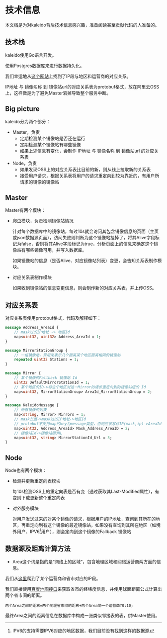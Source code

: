 

# 技术信息

本文档是为对kaleido背后技术信息感兴趣，准备阅读甚至贡献代码的人准备的。

## 技术栈

kaleido使用Go语言开发。

使用Postgres数据库来进行数据持久化。

我们幸运地从[这个网站](http://ipcn.chacuo.net)上找到了IP段与地区和运营商的对应关系。

IP地址 与 镜像名称 到 镜像站url的对应关系表为protobuf格式，放在阿里云OSS上，这样做是为了避免Master宕掉导致整个服务中断。

## Big picture

kaleido分为两个部分：

- Master，负责
  - 定期检测某个镜像站是否还在运行
  - 定期检测某个镜像站有哪些镜像
  - 如果上述信息有变化，会制作 IP地址 与 镜像名称 到 镜像站url 的对应关系表
- Node，负责
  - 如果发现OSS上的对应关系表比目前的新，则从线上拉取新的关系表
  - 接受用户请求，根据关系表将用户的请求重定向到较为靠近的，有用户所请求的镜像的镜像站

## Master

Master有两个模块：

- 爬虫模块，负责检测镜像站情况

  针对每个数据库中的镜像站，每过10s就会访问其包含镜像信息的页面（主页或json数据源页面），访问失败则判断为这个镜像站挂掉了，将其Alive字段标记为false，否则将其Alive字段标记为true，分析页面上的信息来确定这个镜像站有哪些镜像可用，并写入数据库。

  如果镜像站的信息（是否Alive、对应镜像站列表）变更，会告知关系表制作模块。

- 对应关系表制作模块

  如果收到镜像站的信息变更信息，则会制作新的对应关系表，并上传OSS。

## 对应关系表

对应关系表使用protobuf格式，代码及解释如下：

```protobuf
message Address_AreaId {
	// mask过的IP地址 -> 地区Id
    map<uint32, uint32> Address_AreaId = 1;
}

message MirrorStationGroup {
	// 一组镜像站，常用来表示几个距离某个地区距离相同的镜像站
    repeated uint32 Stations = 1;
}

message Mirror {
	// 某个镜像的Fallback 镜像站 Id
    uint32 DefaultMirrorStationId = 1;
    // 某个地区的ID->将这个地区对这一Mirror的请求重定向到的镜像站组的 Id
    map<uint32, MirrorStationGroup> AreaId_MirrorStationGroup = 2;
}

message KaleidoMessage {
	// 所有镜像的列表
    map<string, Mirror> Mirrors = 1;
    // mask长度->mask过的IP地址->地区Id
    // protobuf不支持map的key为message类型，否则应该写作IP(mask,ip)->AreaId
    map<uint32, Address_AreaId> Mask_Address_AreaID = 2;
    // 镜像站Id->镜像站根URL
    map<uint32, string> MirrorStationId_Url = 3;
}
```

## Node

Node也有两个模块：

- 检测并更新重定向表模块

  每10s检测OSS上的重定向表是否有变（通过获取其Last-Modified属性），有变则下载更新整个重定向表

- 对外服务模块

  对用户发送过来的对某个镜像的请求，根据用户的IP地址，查询到其所在的地区，再重定向到有这个镜像的最近镜像站，如果没有查询到其所在地区（如境外用户、IPV6[^1]用户），则会定向到这个镜像的Fallback 镜像站

## 数据源及距离计算方法

- Area这个词是指的是“网络上的区域”，包含地理区域和网络运营商两方面的信息。

我们从[这里](http://ipcn.chacuo.net)爬到了某个运营商和省市对应的IP段。

我们直接使用[百度地图接口](http://api.map.baidu.com/geocoder?address=上海&output=json&key=37492c0ee6f924cb5e934fa08c6b1676&city=北京市)来获取省市的经纬度信息，并使用球面距离公式计算出两个省市间的距离。

```
两个Area之间的距离=两个地理省市间的距离+两个Area同一个运营商?0:10;
```

最终Area之间的距离信息在数据库中构成一张类似邻接表的表，供Master使用。

[^1]: IPV6的支持需要IPV6对应的地区数据，我们目前没有找到这样的数据源